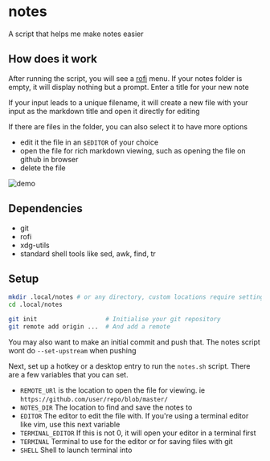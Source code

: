 # notes

A script that helps me make notes easier

## How does it work

After running the script, you will see a [rofi](https://github.com/davatorium/rofi) menu.
If your notes folder is empty, it will display nothing but a prompt. Enter a title for your new note

If your input leads to a unique filename, it will create a new file with your input as the markdown title
and open it directly for editing

If there are files in the folder, you can also select it to have more options
* edit it the file in an `$EDITOR` of your choice
* open the file for rich markdown viewing, such as opening the file on github in browser
* delete the file

![demo](demo.gif)

## Dependencies

* git
* rofi
* xdg-utils
* standard shell tools like sed, awk, find, tr

## Setup

```sh
mkdir .local/notes # or any directory, custom locations require setting the $NOTES_DIR variable
cd .local/notes

git init                   # Initialise your git repository
git remote add origin ...  # And add a remote
```

You may also want to make an initial commit and push that.
The notes script wont do `--set-upstream` when pushing 

Next, set up a hotkey or a desktop entry to run the `notes.sh` script.
There are a few variables that you can set.

* `REMOTE_URl` is the location to open the file for viewing. ie `https://github.com/user/repo/blob/master/`
* `NOTES_DIR` The location to find and save the notes to
* `EDITOR` The editor to edit the file with. If you're using a terminal editor like vim, use this next variable
* `TERMINAL_EDITOR` If this is not 0, it will open your editor in a terminal first
* `TERMINAL` Terminal to use for the editor or for saving files with git
* `SHELL` Shell to launch terminal into
